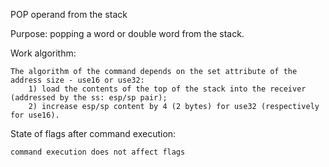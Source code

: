 POP operand from the stack

Purpose: popping a word or double word from the stack.

Work algorithm:

	The algorithm of the command depends on the set attribute of the address size - use16 or use32:
		1) load the contents of the top of the stack into the receiver (addressed by the ss: esp/sp pair);
		2) increase esp/sp content by 4 (2 bytes) for use32 (respectively for use16).

State of flags after command execution:

	command execution does not affect flags
